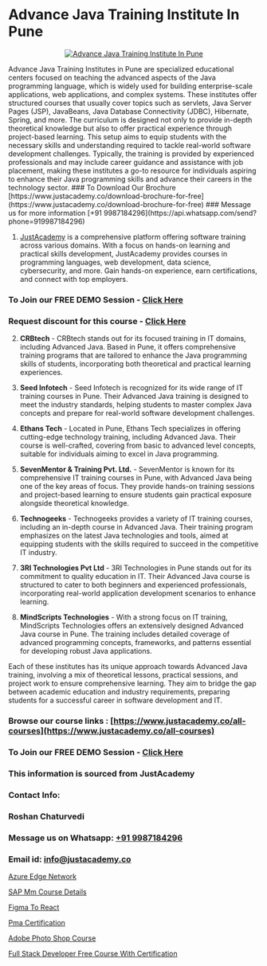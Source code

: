 # Advance Java Training Institute In Pune

<p align="center">
  <a href="https://justacademy.co/course-detail/advance-java-training">
    <img src="https://justacademy.co/storage2/course_image/1676637892_course_image.webp" alt="Advance Java Training Institute In Pune">
  </a>
</p>
Advance Java Training Institutes in Pune are specialized educational centers focused on teaching the advanced aspects of the Java programming language, which is widely used for building enterprise-scale applications, web applications, and complex systems. These institutes offer structured courses that usually cover topics such as servlets, Java Server Pages (JSP), JavaBeans, Java Database Connectivity (JDBC), Hibernate, Spring, and more. The curriculum is designed not only to provide in-depth theoretical knowledge but also to offer practical experience through project-based learning. This setup aims to equip students with the necessary skills and understanding required to tackle real-world software development challenges. Typically, the training is provided by experienced professionals and may include career guidance and assistance with job placement, making these institutes a go-to resource for individuals aspiring to enhance their Java programming skills and advance their careers in the technology sector.
### To Download Our Brochure [https://www.justacademy.co/download-brochure-for-free](https://www.justacademy.co/download-brochure-for-free)
### Message us for more information [+91 9987184296](https://api.whatsapp.com/send?phone=919987184296)

1) [JustAcademy](https://justacademy.co) is a comprehensive platform offering software training across various domains. With a focus on hands-on learning and practical skills development, JustAcademy provides courses in programming languages, web development, data science, cybersecurity, and more. Gain hands-on experience, earn certifications, and connect with top employers.

### To Join our FREE DEMO Session - [Click Here](https://www.justacademy.co/register-for-course-demo/)
### Request discount for this course - [Click Here](https://justacademy.co/contact-us/)

2) **CRBtech** - CRBtech stands out for its focused training in IT domains, including Advanced Java. Based in Pune, it offers comprehensive training programs that are tailored to enhance the Java programming skills of students, incorporating both theoretical and practical learning experiences.

3) **Seed Infotech** - Seed Infotech is recognized for its wide range of IT training courses in Pune. Their Advanced Java training is designed to meet the industry standards, helping students to master complex Java concepts and prepare for real-world software development challenges.

4) **Ethans Tech** - Located in Pune, Ethans Tech specializes in offering cutting-edge technology training, including Advanced Java. Their course is well-crafted, covering from basic to advanced level concepts, suitable for individuals aiming to excel in Java programming.

5) **SevenMentor & Training Pvt. Ltd.** - SevenMentor is known for its comprehensive IT training courses in Pune, with Advanced Java being one of the key areas of focus. They provide hands-on training sessions and project-based learning to ensure students gain practical exposure alongside theoretical knowledge.

6) **Technogeeks** - Technogeeks provides a variety of IT training courses, including an in-depth course in Advanced Java. Their training program emphasizes on the latest Java technologies and tools, aimed at equipping students with the skills required to succeed in the competitive IT industry.

7) **3RI Technologies Pvt Ltd** - 3RI Technologies in Pune stands out for its commitment to quality education in IT. Their Advanced Java course is structured to cater to both beginners and experienced professionals, incorporating real-world application development scenarios to enhance learning.

8) **MindScripts Technologies** - With a strong focus on IT training, MindScripts Technologies offers an extensively designed Advanced Java course in Pune. The training includes detailed coverage of advanced programming concepts, frameworks, and patterns essential for developing robust Java applications.

Each of these institutes has its unique approach towards Advanced Java training, involving a mix of theoretical lessons, practical sessions, and project work to ensure comprehensive learning. They aim to bridge the gap between academic education and industry requirements, preparing students for a successful career in software development and IT.

### Browse our course links : [https://www.justacademy.co/all-courses](https://www.justacademy.co/all-courses) 
### To Join our FREE DEMO Session - [Click Here](https://www.justacademy.co/register-for-course-demo)


### This information is sourced from JustAcademy
### Contact Info:
### Roshan Chaturvedi
### Message us on Whatsapp: [+91 9987184296](https://api.whatsapp.com/send?phone=919987184296)
### Email id: [info@justacademy.co](mailto:info@justacademy.co)
                
[Azure Edge Network](https://www.linkedin.com/pulse/azure-edge-network-justacademy-mumbai-ryy5c?trackingId=ygDIVTf9vZDHtsjqQktzRQ%3D%3D&lipi=urn%3Ali%3Apage%3Ad_flagship3_showcase_admin%3B%2Fp6Xeq9yQHuq%2BIOH7VpqxQ%3D%3D)

[SAP Mm Course Details](https://www.linkedin.com/pulse/sap-mm-course-details-justacademy-beangaluru-xbbvf/)

[Figma To React](https://medium.com/@mahi3106/figma-to-react-f636619a33ba)

[Pma Certification](https://medium.com/@mistersumit961/pma-certification-91095bc1a742)

[Adobe Photo Shop Course](https://justacademyin.github.io/justacademy/adobe-photo-shop-course)

[Full Stack Developer Free Course With Certification](https://justacademyin.github.io/justacademy/full-stack-developer-free-course-with-certification)

